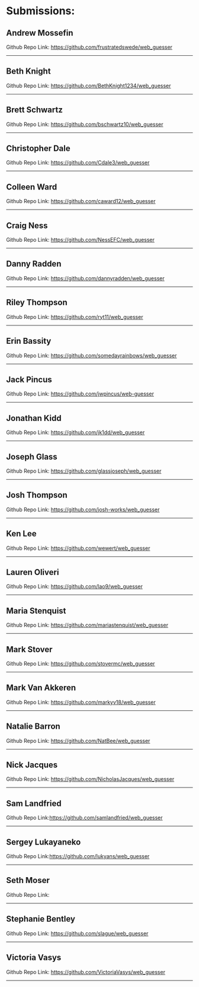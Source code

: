 # Submissions:

## Andrew Mossefin

Github Repo Link: https://github.com/frustratedswede/web_guesser

-----

## Beth Knight

Github Repo Link: https://github.com/BethKnight1234/web_guesser

-----

## Brett Schwartz

Github Repo Link: https://github.com/bschwartz10/web_guesser

-----

## Christopher Dale

Github Repo Link: https://github.com/Cdale3/web_guesser

-----

## Colleen Ward

Github Repo Link: https://github.com/caward12/web_guesser

-----

## Craig Ness

Github Repo Link: https://github.com/NessEFC/web_guesser

-----

## Danny Radden

Github Repo Link: https://github.com/dannyradden/web_guesser

-----

## Riley Thompson

Github Repo Link: https://github.com/ryt11/web_guesser

-----

## Erin Bassity

Github Repo Link: https://github.com/somedayrainbows/web_guesser

-----

## Jack Pincus

Github Repo Link: https://github.com/jwpincus/web-guesser

-----

## Jonathan Kidd

Github Repo Link: https://github.com/jk1dd/web_guesser

-----

## Joseph Glass

Github Repo Link: https://github.com/glassjoseph/web_guesser

-----

## Josh Thompson

Github Repo Link: https://github.com/josh-works/web_guesser

-----

## Ken Lee

Github Repo Link: https://github.com/wewert/web_guesser

-----

## Lauren Oliveri

Github Repo Link: https://github.com/lao9/web_guesser

-----

## Maria Stenquist

Github Repo Link: https://github.com/mariastenquist/web_guesser

-----

## Mark Stover

Github Repo Link: https://github.com/stovermc/web_guesser

-----

## Mark Van Akkeren

Github Repo Link: https://github.com/markyv18/web_guesser

-----

## Natalie Barron

Github Repo Link: https://github.com/NatBee/web_guesser

-----

## Nick Jacques

Github Repo Link: https://github.com/NicholasJacques/web_guesser

-----

## Sam Landfried

Github Repo Link:https://github.com/samlandfried/web_guesser

-----

## Sergey Lukayaneko

Github Repo Link:https://github.com/lukyans/web_guesser

-----

## Seth Moser

Github Repo Link:

-----

## Stephanie Bentley

Github Repo Link: https://github.com/slague/web_guesser

-----

## Victoria Vasys

Github Repo Link: https://github.com/VictoriaVasys/web_guesser

-----
